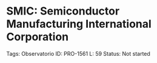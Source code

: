 # SMIC: Semiconductor Manufacturing International Corporation

Tags: Observatorio
ID: PRO-1561
L: 59
Status: Not started